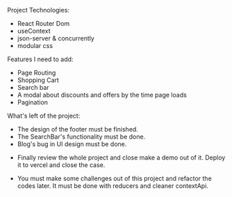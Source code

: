 Project Technologies:

- React Router Dom
- useContext
- json-server & concurrently
- modular css

Features I need to add:

- Page Routing
- Shopping Cart
- Search bar
- A modal about discounts and offers by the time page loads
- Pagination

What's left of the project:

- The design of the footer must be finished.
- The SearchBar's functionality must be done.
- Blog's bug in UI design must be done.

* Finally review the whole project and close make a demo out of it. Deploy it to vercel and close the case.

- You must make some challenges out of this project and refactor the codes later. It must be done with reducers and cleaner contextApi.
